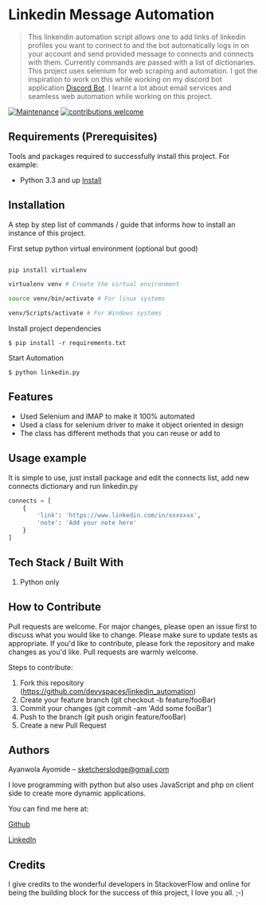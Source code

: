 # Linkedin Message Automation
> This linkendin automation script allows one to add links of linkedin profiles you want to connect to and the bot automatically logs in on your account and send provided message to connects and connects with them. Currently commands are passed with a list of dictionaries. This project uses selenium for web scraping and automation. I got the inspiration to work on this while working on my discord bot application [Discord Bot](https://github.com/devvspaces/discordbot). I learnt a lot about email services and seamless web automation while working on this project.

[![Maintenance](https://img.shields.io/badge/Maintained%3F-yes-green.svg)](https://github.com/devvspaces/linkedin_automation/graphs/commit-activity)
[![contributions welcome](https://img.shields.io/badge/contributions-welcome-brightgreen.svg?style=flat)](https://github.com/devvspaces/linkedin_automation/issues)



## Requirements  (Prerequisites)
Tools and packages required to successfully install this project.
For example:
* Python 3.3 and up [Install](https://www.python.org/downloads/)


## Installation
A step by step list of commands / guide that informs how to install an instance of this project. 

First setup python virtual environment (optional but good)
```sh

pip install virtualenv

virtualenv venv # Create the virtual environment

source venv/bin/activate # For linux systems

venv/Scripts/activate # For Windows systems

```

Install project dependencies

`$ pip install -r requirements.txt`

Start Automation

`$ python linkedin.py`


## Features
* Used Selenium and IMAP to make it 100% automated
* Used a class for selenium driver to make it object oriented in design
* The class has different methods that you can reuse or add to

## Usage example
It is simple to use, just install package and edit the connects list, add new connects dictionary and run linkedin.py
```python
connects = [
    {
        'link': 'https://www.linkedin.com/in/xxxxxxx',
        'note': 'Add your note here'
    }
]
```


## Tech Stack / Built With
1. Python only

## How to Contribute

Pull requests are welcome. For major changes, please open an issue first to discuss what you would like to change. Please make sure to update tests as appropriate. If you'd like to contribute, please fork the repository and make changes as you'd like. Pull requests are warmly welcome.

Steps to contribute:
1. Fork this repository (https://github.com/devvspaces/linkedin_automation)
2. Create your feature branch (git checkout -b feature/fooBar)
3. Commit your changes (git commit -am 'Add some fooBar')
4. Push to the branch (git push origin feature/fooBar)
5. Create a new Pull Request

## Authors
 
Ayanwola Ayomide – sketcherslodge@gmail.com

I love programming with python but also uses JavaScript and php on client side to create more dynamic applications.
 
You can find me here at:

[Github](https://github.com/devvspaces)

[LinkedIn](https://www.linkedin.com/in/netrobe-webby-878920194/)

## Credits
I give credits to the wonderful developers in StackoverFlow and online for being the building block for the success of this project, I love you all. ;-)

